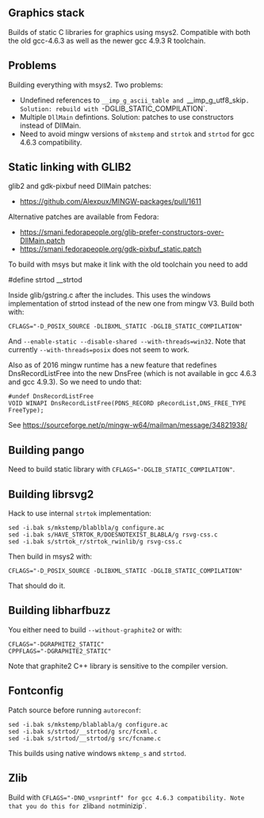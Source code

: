 ## Graphics stack

Builds of static C libraries for graphics using msys2. Compatible with
both the old gcc-4.6.3 as well as the newer gcc 4.9.3 R toolchain.

## Problems

Building everything with msys2. Two problems:

 - Undefined references to `__imp_g_ascii_table and `__imp_g_utf8_skip`. Solution: rebuild with `-DGLIB_STATIC_COMPILATION`.
 - Multiple `DllMain` defintions. Solution: patches to use constructors instead of DllMain.
 - Need to avoid mingw versions of `mkstemp` and `strtok` and `strtod` for gcc 4.6.3 compatibility.

## Static linking with GLIB2

glib2 and gdk-pixbuf need DllMain patches:

 - https://github.com/Alexpux/MINGW-packages/pull/1611

Alternative patches are available from Fedora:

 - https://smani.fedorapeople.org/glib-prefer-constructors-over-DllMain.patch
 - https://smani.fedorapeople.org/gdk-pixbuf_static.patch

To build with msys but make it link with the old toolchain you need to add

#define strtod __strtod

Inside glib/gstring.c after the includes. This uses the windows
implementation of strtod instead of the new one from mingw V3.
Build both with:

	CFLAGS="-D_POSIX_SOURCE -DLIBXML_STATIC -DGLIB_STATIC_COMPILATION"

And `--enable-static --disable-shared --with-threads=win32`. Note that
currently `--with-threads=posix` does not seem to work. 

Also as of 2016 mingw runtime has a new feature that redefines 
DnsRecordListFree into the new DnsFree (which is not available in
gcc 4.6.3 and gcc 4.9.3). So we need to undo that:

	#undef DnsRecordListFree
	VOID WINAPI DnsRecordListFree(PDNS_RECORD pRecordList,DNS_FREE_TYPE FreeType);

See https://sourceforge.net/p/mingw-w64/mailman/message/34821938/

## Building pango

Need to build static library with `CFLAGS="-DGLIB_STATIC_COMPILATION"`.

## Building librsvg2

Hack to use internal `strtok` implementation:

	sed -i.bak s/mkstemp/blablbla/g configure.ac
	sed -i.bak s/HAVE_STRTOK_R/DOESNOTEXIST_BLABLA/g rsvg-css.c  
	sed -i.bak s/strtok_r/strtok_rwinlib/g rsvg-css.c 

Then build in msys2 with:

	CFLAGS="-D_POSIX_SOURCE -DLIBXML_STATIC -DGLIB_STATIC_COMPILATION"

That should do it.

## Building libharfbuzz

You either need to build `--without-graphite2` or with:

	CFLAGS="-DGRAPHITE2_STATIC"
	CPPFLAGS="-DGRAPHITE2_STATIC"

Note that graphite2 C++ library is sensitive to the compiler version.

## Fontconfig

Patch source before running `autoreconf`:

	sed -i.bak s/mkstemp/blablabla/g configure.ac
	sed -i.bak s/strtod/__strtod/g src/fcxml.c
	sed -i.bak s/strtod/__strtod/g src/fcname.c

This builds using native windows `mktemp_s` and `strtod`.

## Zlib

Build with `CFLAGS="-DNO_vsnprintf" for gcc 4.6.3 compatibility.
Note that you do this for `zlib` and not `minizip`.
